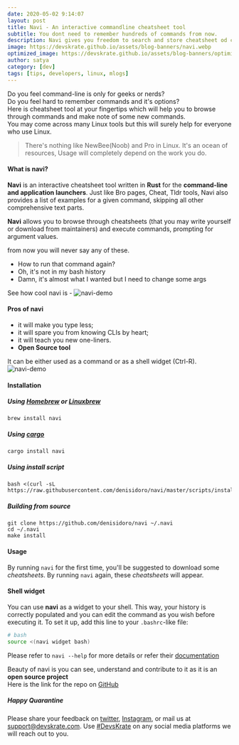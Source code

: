 ```yaml
---
date: 2020-05-02 9:14:07
layout: post
title: Navi - An interactive commandline cheatsheet tool
subtitle: You dont need to remember hundreds of commands from now.
description: Navi gives you freedom to search and store cheatsheet od commands you use.
image: https://devskrate.github.io/assets/blog-banners/navi.webp
optimized_image: https://devskrate.github.io/assets/blog-banners/optimized/navi.webp
author: satya
category: [dev]
tags: [tips, developers, linux, mlogs]
---
```


Do you feel command-line is only for geeks or nerds?  
Do you feel hard to remember commands and it's options?  
Here is cheatsheet tool at your fingertips which will help you to browse through commands and make note of some new commands.  
You may come across many Linux tools but this will surely help for everyone who use Linux.

> There's nothing like NewBee(Noob) and Pro in Linux. It's an ocean of resources, Usage will completely depend on the work you do.

#### What is navi?

**Navi** is an interactive cheatsheet tool written in **Rust** for the **command-line and application launchers**. Just like Bro pages, Cheat, Tldr tools, Navi also provides a list of examples for a given command, skipping all other comprehensive text parts.

**Navi** allows you to browse through cheatsheets (that you may write yourself or download from maintainers) and execute commands, prompting for argument values.

from now you will never say any of these.

- How to run that command again?
- Oh, it's not in my bash history
- Damn, it's almost what I wanted but I need to change some args

See how cool navi is -
![navi-demo](https://devskrate.github.io/assets/images/mlogs/navi/navi-demo.gif)

#### Pros of navi

- it will make you type less;
- it will spare you from knowing CLIs by heart;
- it will teach you new one-liners.
- **Open Source tool**

It can be either used as a command or as a shell widget (Ctrl-R).
![navi-demo](https://devskrate.github.io/assets/images/mlogs/navi/navi-demo2.gif)

#### Installation

##### Using [Homebrew](http://brew.sh/) or [Linuxbrew](http://linuxbrew.sh/)

```batch
brew install navi
```

##### Using [cargo](https://github.com/rust-lang/cargo)

```batch
cargo install navi
```

##### Using install script

```batch
bash <(curl -sL https://raw.githubusercontent.com/denisidoro/navi/master/scripts/install)
```

##### Building from source

```batch
git clone https://github.com/denisidoro/navi ~/.navi
cd ~/.navi
make install
```

#### Usage

By running `navi` for the first time, you'll be suggested to download some _cheatsheets_. By running `navi` again, these _cheatsheets_ will appear.

#### Shell widget

You can use **navi** as a widget to your shell. This way, your history is correctly populated and you can edit the command as you wish before executing it. To set it up, add this line to your `.bashrc`-like file:

```sh
# bash
source <(navi widget bash)
```

Please refer to `navi --help` for more details or refer their [documentation](https://github.com/denisidoro/navi/blob/master/README.md)

Beauty of navi is you can see, understand and contribute to it as it is an **open source project**  
Here is the link for the repo on [GitHub](https://github.com/denisidoro/navi/)

##### Happy Quarantine

Please share your feedback on [twitter](https://twitter.com/devskrate), [Instagram](https://instagram.com/devskrate), or mail us at [support@devskrate.com](mailto:support@devskrate.com). Use [#DevsKrate](https://devskrate.com) on any social media platforms we will reach out to you.
